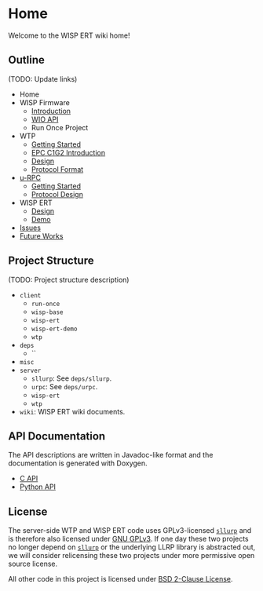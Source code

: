 # Home
Welcome to the WISP ERT wiki home!

## Outline
(TODO: Update links)
* Home
* WISP Firmware
  - [Introduction](wiki/WISP-Firmware:-Introduction)
  - [WIO API](wiki/WISP-Firmware:-WIO-API)
  - Run Once Project
* WTP
  - [Getting Started](wiki/WTP:-Getting-Started)
  - [EPC C1G2 Introduction](wiki/WTP:-EPC-C1G2-Introduction)
  - [Design](wiki/WTP:-Design)
  - [Protocol Format](wiki/WTP:-Protocol-Format)
* [u-RPC](https://github.com/lqf96/u-rpc/wiki)
  - [Getting Started](https://github.com/lqf96/u-rpc/wiki/Getting-Started)
  - [Protocol Design](https://github.com/lqf96/u-rpc/wiki/Protocol-Design)
* WISP ERT
  - [Design](wiki/WISP-Extended-Runtime:-Design)
  - [Demo](wiki/WISP-Extended-Runtime:-Demo)
* [Issues](wiki/Issues)
* [Future Works](wiki/Future-Works)

## Project Structure
(TODO: Project structure description)
* `client`
  - `run-once`
  - `wisp-base`
  - `wisp-ert`
  - `wisp-ert-demo`
  - `wtp`
* `deps`
  - ``
* `misc`
* `server`
  - `sllurp`: See `deps/sllurp`.
  - `urpc`: See `deps/urpc`.
  - `wisp-ert`
  - `wtp`
* `wiki`: WISP ERT wiki documents.

## API Documentation
The API descriptions are written in Javadoc-like format and the documentation is generated with Doxygen.
* [C API](https://lqf96.github.io/wisp-ert/client/html/index.html)
* [Python API](https://lqf96.github.io/wisp-ert/server/html/index.html)

## License
The server-side WTP and WISP ERT code uses GPLv3-licensed [`sllurp`](https://github.com/lqf96/sllurp) and is therefore also licensed under [GNU GPLv3](https://github.com/lqf96/wisp-ert/blob/master/LICENSE-GPLv3). If one day these two projects no longer depend on [`sllurp`](https://github.com/lqf96/sllurp) or the underlying LLRP library is abstracted out, we will consider relicensing these two projects under more permissive open source license.

All other code in this project is licensed under [BSD 2-Clause License](https://github.com/lqf96/wisp-ert/blob/master/LICENSE-BSD-2-Clause).
